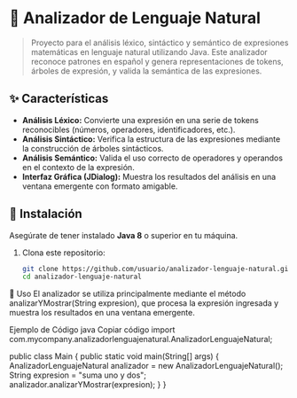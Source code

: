 # 📝 Analizador de Lenguaje Natural

> Proyecto para el análisis léxico, sintáctico y semántico de expresiones matemáticas en lenguaje natural utilizando Java. Este analizador reconoce patrones en español y genera representaciones de tokens, árboles de expresión, y valida la semántica de las expresiones.

## ✨ Características

- **Análisis Léxico:** Convierte una expresión en una serie de tokens reconocibles (números, operadores, identificadores, etc.).
- **Análisis Sintáctico:** Verifica la estructura de las expresiones mediante la construcción de árboles sintácticos.
- **Análisis Semántico:** Valida el uso correcto de operadores y operandos en el contexto de la expresión.
- **Interfaz Gráfica (JDialog):** Muestra los resultados del análisis en una ventana emergente con formato amigable.

## 🚀 Instalación

Asegúrate de tener instalado **Java 8** o superior en tu máquina.

1. Clona este repositorio:
   ```bash
   git clone https://github.com/usuario/analizador-lenguaje-natural.git
   cd analizador-lenguaje-natural
🧩 Uso
El analizador se utiliza principalmente mediante el método analizarYMostrar(String expresion), que procesa la expresión ingresada y muestra los resultados en una ventana emergente.

Ejemplo de Código
java
Copiar código
import com.mycompany.analizadorlenguajenatural.AnalizadorLenguajeNatural;

public class Main {
    public static void main(String[] args) {
        AnalizadorLenguajeNatural analizador = new AnalizadorLenguajeNatural();
        String expresion = "suma uno y dos";
        analizador.analizarYMostrar(expresion);
    }
}
